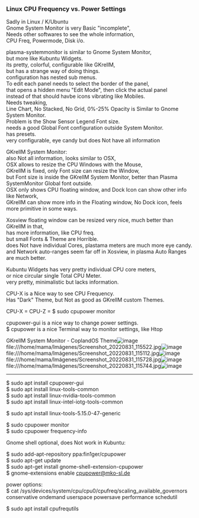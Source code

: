 ### Linux CPU Frequency vs. Power Settings </p>

Sadly in Linux / K/Ubuntu </br>
Gnome System Monitor is very Basic "incomplete",</br>
Needs other softwares to see the whole information, </br>
CPU Freq, Powermode, Disk i/o. </p>

plasma-systemmonitor is similar to Gnome System Monitor, </br>
but more like Kubuntu Widgets.</br>
its pretty, colorful, configurable like GKrellM,</br>
but has a strange way of doing things.</br>
configuration has nested sub menus.</br>
To edit each panel needs to select the border of the panel,</br> 
that opens a hidden menu "Edit Mode", then click the actual panel </br>
instead of that should havbe icons vibrating like Mobiles.</br> 
Needs tweaking, </br>
Line Chart, No Stacked, No Grid, 0%-25% Opacity is Similar to Gnome System Monitor.</br>
Problem is the Show Sensor Legend Font size. </br>
needs a good Global Font configuration outside System Monitor.</br>
has presets. </br>
very configurable, eye candy but does Not have all information </p>

GKrellM System Monitor: </br>
also Not all information, looks similar to OSX,</br>
OSX allows to resize the CPU Windows with the Mouse,</br>
GKrellM is fixed, only Font size can resize the Window,</br>
but Font size is inside the GKrellM System Monitor, better than Plasma SystemMonitor Global font outside.</br>
OSX only shows CPU floating window, and Dock Icon can show other info like Network,</br>
GKrellM can show more info in the Floating window, No Dock icon, feels more primitive in some ways.</p>

Xosview floating window can be resized very nice, much better than GKrellM in that,</br>
has more information, like CPU freq.</br>
but small Fonts & Theme are Horrible.</br>
does Not have individual Cores, plastama meters are much more eye candy. </br>
and Network auto-ranges seem far off in Xosview, in plasma Auto Ranges are much better.</p>

Kubuntu Widgets has very pretty individual CPU core meters, </br>
or nice circular single Total CPU Meter.</br>
very pretty, minimalistic but lacks information.</p>

CPU-X is a Nice way to see CPU Frequency. </br>
Has "Dark" Theme, but Not as good as GKrellM custom Themes.</p>

CPU-X = CPU-Z = $ sudo cpupower monitor </p>

cpupower-gui is a nice way to change power settings.</br>
$ cpupower is a nice Terminal way to monitor settings, like Htop </p>

GKrellM System Monitor - CoplandOS Theme![image](https://user-images.githubusercontent.com/33388902/187737177-d21d7b4f-2026-470c-a14b-23d873631f83.png)
file:///home/mama/Imágenes/Screenshot_20220831_115522.jpg![image](https://user-images.githubusercontent.com/33388902/187737262-db104873-b1b1-49e5-9847-009c80037cbf.png)
file:///home/mama/Imágenes/Screenshot_20220831_115112.jpg![image](https://user-images.githubusercontent.com/33388902/187737339-1565c40d-9835-4465-84f5-c462923cce02.png)
file:///home/mama/Imágenes/Screenshot_20220831_115728.jpg![image](https://user-images.githubusercontent.com/33388902/187737390-33f18207-f56f-43ac-8e1d-1c80f4c8fb5f.png)
file:///home/mama/Imágenes/Screenshot_20220831_115744.jpg![image](https://user-images.githubusercontent.com/33388902/187737448-f2b68833-c105-4467-833c-53a49adf3539.png)



----------

$ sudo apt install cpupower-gui </br>
$ sudo apt install linux-tools-common </br>
$ sudo apt install linux-nvidia-tools-common </br>
$ sudo apt install linux-intel-iotg-tools-common </p>
$ sudo apt install linux-tools-5.15.0-47-generic </p>

$ sudo cpupower monitor </br>
$ sudo cpupower frequency-info </p>

Gnome shell optional, does Not work in Kubuntu: </p>

$ sudo add-apt-repository ppa:fin1ger/cpupower </br>
$ sudo apt-get update </br>
$ sudo apt-get install gnome-shell-extension-cpupower </br>
$ gnome-extensions enable cpupower@mko-sl.de </p>

power options: </br>
$ cat /sys/devices/system/cpu/cpu0/cpufreq/scaling_available_governors </br> 
conservative ondemand userspace powersave performance schedutil <p>

$ sudo apt install cpufrequtils </br>
